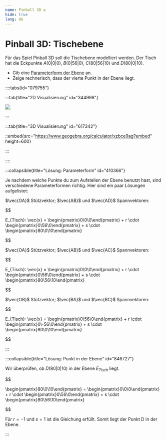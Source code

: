 ```yaml
---
name: Pinball 3D a
hide: true
lang: de
---
```


# Pinball 3D: Tischebene

Für das Spiel Pinball 3D soll die Tischebene modelliert werden. Der Tisch hat die Eckpunkte $A(0|0|0)$, $B(0|56|0)$, $C(80|56|10)$ und $D(80|0|10)$. 

- Gib eine [Parameterform der Ebene](/oberstufe/analytische-geometrie/parameterform-von-ebenen/formel) an. 
- Zeige rechnerisch, dass der vierte Punkt in der Ebene liegt.

::::tabs{id="079755"}

:::tab{title="2D Visualisierung" id="344998"}

![](/assets/oberstufe/analytische-geometrie/parameterform-von-ebenen/pinball3d-tischebene.png)

:::

:::tab{title="3D Visualisierung" id="617342"}

::embed{src="https://www.geogebra.org/calculator/xzbce9ag?embed" height=600}

:::

::::


:::collapsible{title="Lösung: Parameterform" id="410366"}

Je nachdem welche Punkte du zum Aufstellen der Ebene benutzt hast, sind verschiedene Parameterformen richtig. Hier sind ein paar Lösungen aufgelistet:

$\vec{OA}$ Stützvektor; $\vec{AB}$ und $\vec{AD}$ Spannvektoren:

$$

E_{Tisch}: \vec{x} = \begin{pmatrix}0\\0\\0\end{pmatrix} + r \cdot \begin{pmatrix}0\\56\\0\end{pmatrix} + s \cdot \begin{pmatrix}80\\0\\10\end{pmatrix}

$$


$\vec{OA}$ Stützvektor; $\vec{AB}$ und $\vec{AC}$ Spannvektoren:

$$

E_{Tisch}: \vec{x} = \begin{pmatrix}0\\0\\0\end{pmatrix} + r \cdot \begin{pmatrix}0\\56\\0\end{pmatrix} + s \cdot \begin{pmatrix}80\\56\\10\end{pmatrix}

$$

$\vec{OB}$ Stützvektor; $\vec{BA}$ und $\vec{BC}$ Spannvektoren:

$$

E_{Tisch}: \vec{x} = \begin{pmatrix}0\\56\\0\end{pmatrix} + r \cdot \begin{pmatrix}0\\-56\\0\end{pmatrix} + s \cdot \begin{pmatrix}80\\0\\10\end{pmatrix}

$$

:::

:::collapsible{title="Lösung: Punkt in der Ebene" id="846727"}

Wir überprüfen, ob $D(80|0|10)$ in der Ebene $E_{Tisch}$ liegt.

$$

\begin{pmatrix}80\\0\\10\end{pmatrix} = \begin{pmatrix}0\\0\\0\end{pmatrix} + r \cdot \begin{pmatrix}0\\56\\0\end{pmatrix} + s \cdot \begin{pmatrix}80\\56\\10\end{pmatrix}

$$

Für $r=-1$ und $s=1$ ist die Gleichung erfüllt. Somit liegt der Punkt D in der Ebene.

:::